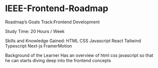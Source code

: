 ﻿# IEEE-Frontend-Roadmap

Roadmap’s Goals
Track:Frontend Development

Study Time: 20 Hours / Week

Skills and Knowledge Gained:
HTML CSS Javascript React Tailwind Typescript Next-js FramerMotion

Background of the Learner
Has an overview of html css javascript so that he can starts diving deep into the frontend concepts
